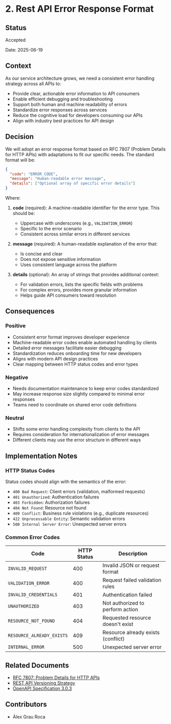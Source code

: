 # 2. Rest API Error Response Format

## Status

Accepted

Date: 2025-06-19

## Context

As our service architecture grows, we need a consistent error handling strategy across all APIs to:

- Provide clear, actionable error information to API consumers
- Enable efficient debugging and troubleshooting
- Support both human and machine readability of errors
- Standardize error responses across services
- Reduce the cognitive load for developers consuming our APIs
- Align with industry best practices for API design

## Decision

We will adopt an error response format based on RFC 7807 (Problem Details for HTTP APIs) with adaptations to fit 
our specific needs. The standard format will be:

```json
{
  "code": "ERROR_CODE",
  "message": "Human-readable error message",
  "details": ["Optional array of specific error details"]
}
```

Where:

1. **code** (required): A machine-readable identifier for the error type. This should be:
   - Uppercase with underscores (e.g., `VALIDATION_ERROR`)
   - Specific to the error scenario
   - Consistent across similar errors in different services

2. **message** (required): A human-readable explanation of the error that:
   - Is concise and clear
   - Does not expose sensitive information
   - Uses consistent language across the platform

3. **details** (optional): An array of strings that provides additional context:
   - For validation errors, lists the specific fields with problems
   - For complex errors, provides more granular information
   - Helps guide API consumers toward resolution

## Consequences

### Positive

- Consistent error format improves developer experience
- Machine-readable error codes enable automated handling by clients
- Detailed error messages facilitate easier debugging
- Standardization reduces onboarding time for new developers
- Aligns with modern API design practices
- Clear mapping between HTTP status codes and error types

### Negative

- Needs documentation maintenance to keep error codes standardized
- May increase response size slightly compared to minimal error responses
- Teams need to coordinate on shared error code definitions

### Neutral

- Shifts some error handling complexity from clients to the API
- Requires consideration for internationalization of error messages
- Different clients may use the error structure in different ways

## Implementation Notes

### HTTP Status Codes

Status codes should align with the semantics of the error:

- `400 Bad Request`: Client errors (validation, malformed requests)
- `401 Unauthorized`: Authentication failures
- `403 Forbidden`: Authorization failures
- `404 Not Found`: Resource not found
- `409 Conflict`: Business rule violations (e.g., duplicate resources)
- `422 Unprocessable Entity`: Semantic validation errors
- `500 Internal Server Error`: Unexpected server errors

### Common Error Codes

| Code | HTTP Status | Description |
|------|-------------|-------------|
| `INVALID_REQUEST` | 400 | Invalid JSON or request format |
| `VALIDATION_ERROR` | 400 | Request failed validation rules |
| `INVALID_CREDENTIALS` | 401 | Authentication failed |
| `UNAUTHORIZED` | 403 | Not authorized to perform action |
| `RESOURCE_NOT_FOUND` | 404 | Requested resource doesn't exist |
| `RESOURCE_ALREADY_EXISTS` | 409 | Resource already exists (conflict) |
| `INTERNAL_ERROR` | 500 | Unexpected server error |

## Related Documents

- [RFC 7807: Problem Details for HTTP APIs](https://datatracker.ietf.org/doc/html/rfc7807)
- [REST API Versioning Strategy](./0001-rest-api-versioning-strategy.md)
- [OpenAPI Specification 3.0.3](https://spec.openapis.org/oas/v3.0.3)

## Contributors

- Àlex Grau Roca
